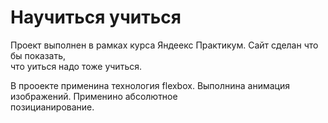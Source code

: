 # Научиться учиться #

Проект выполнен в рамках курса Яндеекс Практикум. Сайт сделан что бы показать,  
что уиться надо тоже учиться. 

В прооекте применина технология flexbox. Выполнина анимация изображений. Применино абсолютное  
позицианирование.